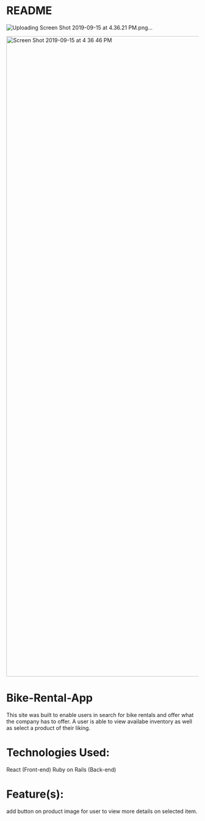 # README

![Uploading Screen Shot 2019-09-15 at 4.36.21 PM.png…]()

<img width="1676" alt="Screen Shot 2019-09-15 at 4 36 46 PM" src="https://user-images.githubusercontent.com/47402849/64927320-4a89dc00-d7d7-11e9-8cfe-339470008d11.png">



# Bike-Rental-App

This site was built to enable users in search for bike rentals and offer what the company has to offer. A user is able to view availabe inventory as well as select a product of their liking.

# Technologies Used:
React (Front-end) Ruby on Rails (Back-end)

# Feature(s):
add button on product image for user to view more details on selected item.
